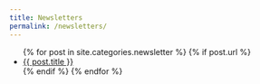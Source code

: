 ```yaml
---
title: Newsletters
permalink: /newsletters/
---
```



<ul>
  {% for post in site.categories.newsletter %}
    {% if post.url %}
        <li><a href="{{ post.url }}">{{ post.title }}</a></li>
    {% endif %}
  {% endfor %}
</ul>